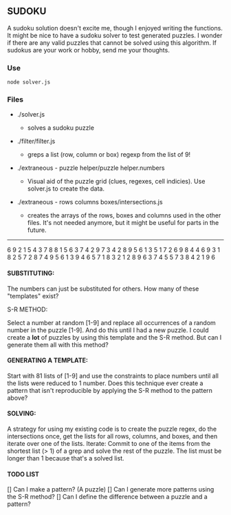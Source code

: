 ## SUDOKU

A sudoku solution doesn't excite me, though I enjoyed writing the functions. It might be nice to have a sudoku solver to test generated puzzles. I wonder if there are any valid puzzles that cannot be solved using this algorithm. If sudokus are your work or hobby, send me your thoughts.

### Use

```
node solver.js
```

### Files


- ./solver.js
	- solves a sudoku puzzle
- ./filter/filter.js
	- greps a list (row, column or box) regexp from the list of 9!

- ./extraneous - puzzle helper/puzzle helper.numbers
	- Visual aid of the puzzle grid (clues, regexes, cell indicies). Use solver.js to create the data.

- ./extraneous - rows columns boxes/intersections.js
	- creates the arrays of the rows, boxes and columns used in the other files. It's not needed anymore, but it might be useful for parts in the future.

----

6	9	2	1	5	4	3	7	8
8	1	5	6	3	7	4	2	9
7	3	4	2	8	9	5	6	1
3	5	1	7	2	6	9	8	4
4	6	9	3	1	8	2	5	7
2	8	7	4	9	5	6	1	3
9	4	6	5	7	1	8	3	2
1	2	8	9	6	3	7	4	5
5	7	3	8	4	2	1	9	6

#### SUBSTITUTING:

The numbers can just be substituted for others. How many of these "templates" exist?

S-R METHOD:

Select a number at random [1-9] and replace all occurrences of a random number in the puzzle [1-9]. And do this until I had a new puzzle. I could create a **lot** of puzzles by using this template and the S-R method. But can I generate them all with this method?


#### GENERATING A TEMPLATE:

Start with 81 lists of [1-9] and use the constraints to place numbers until all the lists were reduced to 1 number. Does this technique ever create a pattern that isn't reproducible by applying the S-R method to the pattern above?


#### SOLVING:

A strategy for using my existing code is to create the puzzle regex, do the intersections once, get the lists for all rows, columns, and boxes, and then iterate over one of the lists. Iterate: Commit to one of the items from the shortest list (> 1) of a grep and solve the rest of the puzzle. The list must be longer than 1 because that's a solved list.


#### TODO LIST
[] Can I make a pattern? (A puzzle)
[] Can I generate more patterns using the S-R method?
	[] Can I define the difference between a puzzle and a pattern?
